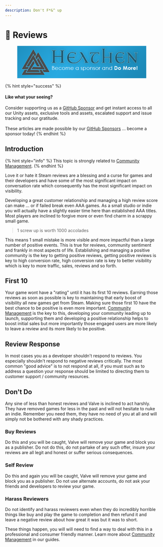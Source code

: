 ```yaml
---
description: Don't F*&^ up
---
```


# 👀 Reviews

<figure><img src="../../../.gitbook/assets/512x128 Sponsor Banner.png" alt="Become a sponsor and Do More"><figcaption></figcaption></figure>

{% hint style="success" %}
#### Like what your seeing?

Consider supporting us as a [GitHub Sponsor](../../../) and get instant access to all our Unity assets, exclusive tools and assets, escalated support and issue tracking and our gratitude.\
\
These articles are made possible by our [GitHub Sponsors](https://github.com/sponsors/heathen-engineering) ... become a sponsor today!
{% endhint %}

## Introduction

{% hint style="info" %}
This topic is strongly related to [Community Management](../community/).
{% endhint %}

Love it or hate it Steam reviews are a blessing and a curse for games and their developers and have some of the most significant impact on conversation rate which consequently has the most significant impact on visibility.

Developing a great customer relationship and managing a high review score can make ... or if failed break even AAA games. As a small studio or indie you will actually have a slightly easier time here than established AAA titles. Most players are inclined to forgive more or even find charm in a scrappy small game.

> 1 screw up is worth 1000 accolades

This means 1 small mistake is more visible and more impactful than a large number of positive events. This is true for reviews, community sentiment and frankly in most aspects of life. Establishing and managing a positive community is the key to getting positive reviews, getting positive reviews is key to high conversion rate, high conversion rate is key to better visibility which is key to more traffic, sales, reviews and so forth.

## First 10

Your game wont have a "rating" until it has its first 10 reviews. Earning those reviews as soon as possible is key to maintaining that early boost of visibility all new games get from Steam. Making sure those first 10 have the best chance to be positive is even more important. [Community Management](../community/) is the key to this, developing your community leading up to launch, supporting them and developing a positive relationship helps to boost initial sales but more importantly those engaged users are more likely to leave a review and its more likely to be positive.

## Review Response

In most cases you as a developer shouldn't respond to reviews. You especially shouldn't respond to negative reviews critically. The most common "good advice" is to not respond at all, if you must such as to address a question your response should be limited to directing them to customer support / community resources.

## Don't Do

Any sine of less than honest reviews and Valve is inclined to act harshly. They have removed games for less in the past and will not hesitate to nuke an indie. Remember you need them, they have no need of you at all and will simply not be bothered with any shady practices.

### Buy Reviews

Do this and you will be caught, Valve will remove your game and block you as a publisher. Do not do this, do not partake of any such offer, insure your reviews are all legit and honest or suffer serious consequences.

### Self Review

Do this and again you will be caught, Valve will remove your game and block you as a publisher. Do not use alternate accounts, do not ask your friends and developers to review your game.&#x20;

### Harass Reviewers

Do not identify and harass reviewers even when they do incredibly horrible things like buy and play the game to completion and then refund it and leave a negative review about how great it was but it was to short.

These things happen, you will will need to find a way to deal with this in a professional and consumer friendly manner. Learn more about [Community Management](../community/) in our guides.
